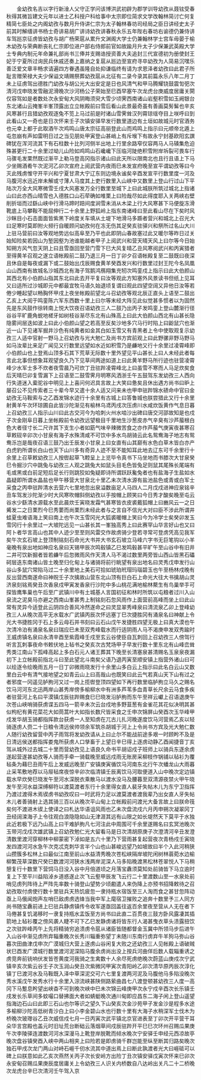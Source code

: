 <!-- { "loadSidebar": true } -->
　　金幼孜名吉以字行新淦人父守正学问该博洪武初辟为郡学训导幼孜从聂铉受春秋得其微旨建文元年以进士乙科授户科给事中太宗即位简求文学改翰林简讨亡何复精简七臣处之内阁幼孜与数月升侍讲仁宗为太子翰林春坊司经局之臣日讲经史太子前其时解缙讲书杨士奇讲易胡广讲诗幼孜讲春秋永乐五年陛右春坊右谕德仍兼侍讲车驾廵京征虏皆幼孜与胡广杨荣扈从累升文渊阁大学士仍兼翰林学士宫车毋晏于榆木幼孜与荣典断丧礼仁宗即位进户部右侍郎前官如故踰月升太子少保兼武英殿大学士专典内制元年命兼礼部尚书三俸并支赐诰授资善大夫追封三代宣德初为册使封王妃于宁夏所过询民兵休戚还奏上嘉纳之复扈从廵边至宣府寻卒幼孜为人简易沉嘿乐善泛爱文章丰畅求请遍四方眷遇虽隆自处抑谦临终有请为求恩泽者幼孜曰此君子所耻言赠荣禄大夫少保谥文靖赐祭葬幼孜扈从北征有二录今录其前篇永乐八年二月丁未上征虏驾出德胜门幼孜与胡公光大出安定是日也风清气和甲马腾耀铙鼓震訇弝次清河戊申晓发雪融泥滑晚次沙河杨公子荣始至巳酉早塞午次龙虎台庚威度居庸关閞仅容驾如是者数处次永安甸大风阴晦须臾大雪少顷霁西南诸山岩壑积雪如玉阙银台东北诸山云掩峯半峯顶露出立立帐殿前曰雪后看山此景最奇虽有善画莫髣髴也辛亥风寒甚行且猎幼孜观逐兔不笕上马过前是时诸山雪霁耸汉列霄琼瑶夺目上咲呼曰到此看山又一奇也是日次怀来壬子次镇安驿早发行数里道边有土垣如故城元时官酒务也元幸上都于此取酒午次鸡鸣山唐太宗征高丽登此山而鸡鸣上指示曰元顺帝北遁上屯忽崩有声如雷明日过之当见朋处甲寅登山甚峭上有斥堠下有故永宁封基欧阳玄譔碑犹在浑河流其下有石柱数十比列河侧半出地上行里余路窄仅容两马人马辏集危迫殊甚更行二十余里过坳儿山险如鸡鸣山石巉巉下压临河陡绝积雪附岸坼裂可畏车行马骤毛发栗然既过渐平上勒马登高冈指示诸山曰此天所以限南北也且行且语上下马少坐赐酒肴午次泥河乙卯次宣府上阅武营内夜雨巳未发宣府晚至宣平谓幼孜等曰今灭此残虏惟守开平兴和宁夏甘肃大宁辽东则边境永谧矣辛酉发宣平行数里度一河及马腹河水迅近岸未解或寸薄人马度其上吏行数里入山峡中又数里上登山行过山下平陆次万全大风寒微雪壬戌大风塞发万全行数里至城下上曰此城朕所筑过城北上指诸山曰此亦西山晴雪也入德胜口山石荦确如堆栗上曰险哉尽如此得度耶入关两峡右壁削折垣而过繇山峡中行滑马蹄时踣间度涧雪未消从木梁上行大风寒甚下马便旋冻滑靴底上马攀鞍不能屈伸行二十余里上野狐岭上指东南诸峰曰至此看山尽在下矣时风沙眯目小石击面面皆紫黑下岭度关车填从土堤下地滑马多踬者营兴和城北上召光大曰足寒时莫即附火频行自暖顾问幼孜何在冻无伤其足癸亥驻驿兴和祭所过名山大川上驻马营前曰汝等观地势远似高阜至乃平也此即阴山春故塞过此又暖尔等昨日过关始知险矣若因山为堑因壑为池谁能越者甲子上阅武兴和营天晴天风上曰尔等今日始知朔方风气忽天阴上曰且雪亟回至营门雪下巳大风复晴乙丑风寒阅武兴和丙寅猎者至得黄羊召观之遂立语帐殿前二鼓乃退三月一日丁卯夕召语帐殿复至二鼓既曰夜深且休自是每夜或漏下或二鼓始出戊辰赐食黄羊癸酉发兴和行数里过封王陀今名凤凰山山西南有故城名沙城西北有海子驾鹅鸿鴈翔集充牣次鸣銮戍上指示曰此大伯颜山其西北有小伯颜山指其东北曰此去开平复曰汝等观此方知塞外风景读书但纸上见耳又曰适所过沙城即元中都最宜牧马语久始退顷复谓曰观此四望空阔又异他日汝等若倦少睡起望以畅胸怀甲戌上夜坐帐殿前望北斗召幼孜等观北辰正直头上语至二鼓出乙亥上大阅于鸣銮陈六军东西数十里上曰尔等末经大阵见此似觉甚多惯者以为固然先是东风鼓作徐转南上悦大饮夜召语幼孜三人二鼓乃出丙子发鸣銮上登山麓渐行径谷谷平旷鹿角蜕地槎牙如树枝谷渐尽东北有山殊高上曰此大伯颜山西北有山甚长隐隐雾间层迭如波上曰此小伯颜山望之若高至反矣沙地多穴马行时陷上曰鼢鼠穴也渐近一山下见诸军掘井沙色有纯黄者如金其白如玉雪又有青黑者上令中使取观复示幼孜三人适中官射一野马上召幼孜与光大勉仁及尚书方宾前观上曰此野骡非野马野马如马汝辈比来足广闻见又行数里远望如水近如积雪乃是鹻地又行十余里过凌霄峰即小伯颜山也上登焉山顶多石其下荒草无际数十里外望见平山甚长上曰人未经此者每言此北事但想象耳观望良久乃下见草间两途如道上曰此黄羊野马所行迹也驻营凌霄峰少水军士多不炊者夜雪晨乃可炊丁丑驻跸凌霄峰北上曰虽雪不寒而人马足炊矣食后天晴巳卯复雪漏下上召语至二鼓雪霁月明寒风洒浙壬午五鼓驾东发幼孜三人西向行失道迷入槖驼谷中明见上上喜问何迟具言故上大笑曰惫矣且休出遇方尚书曰昈上屡召公不见传索者三十辈今早又遣十余人适又问来未也甲申驻跸锦水碛命中官曰金幼孜无马鞍索与之乙酉发锦水迹行十余里有古城上曰答鲁城也朕尝猎此又行十余里射黄羊午次环琼圃自此皆沙陀渐见有榆林乌鸢丙戌次压虏川水咸炊饭黄作气息日暮上召幼孜三人指示山川曰此古交河今为哈刺火州水啮沙出碑曰唐交河邵故知是也戍子次金刚阜日暮上坐帐殿前令幼孜远望极目千里地生沙葱皮赤气辛臭有沙芦菔根白色大者径寸长二尺许其下支生小者如筯气味辛辣微苦食之亦作芦菔气庚寅夜甚寒召草敕砚辛卯次小甘泉有海子水殊清咸不可饮中多水鸟胡骑云此名鸳鸯海子地志有鸳鸯泺岂是哉夜召语三鼓乃出壬辰发小甘泉上曰女直有山其巅有水色白草木皆白亦产白虎豹所谓长白山也天下山川多有奇异人迹不至不能知耳此地去辽东可千余里行十余里上召草敕幼孜三人按辔起草飞鞚呈上上览毕令真书下马坐地而书膝次大甘泉癸巳令掘沙穴中跳兔与幼孜三人观之跳兔大如鼠头目毛色皆兔足则鼠其尾殊长尾端有毛或黑或白前足短后足长行则跳狡如兔疑即诗所谓跃跃毚兔者也有盐海子生盐如水晶疑即所谓水晶盐也甲午移营大甘泉北十里乙未次清水源有盐池盐色或青或白军士采食之丙申驻跸清水去营六七里地忽出泉溢数亩足人马四人二月戊戍进神应泉铭辛丑车驾发沙陀渐少时大风寒吹帽斜侧幼孜以手按帽上顾笑曰今日秀才酸矣晚至屯云谷水少繇清水源载水至此晨炊壬寅晓发霜气甚寒皆衣皮裘戴狐帽上曰豳风云一之日觱发二之日栗烈今巳秀葽而尚栗烈未经此者与之言自不信光大对曰臣不涉此所谓井蛙夏虫难语海上笑曰南上也午次玉雪冈光大狐裘暖帽上笑曰今为冷学士矣癸卯发玉雪冈行十余里过一大坡陀远见一山甚长其一峯独高秀上曰此赛罕山华言好山也又曰阿卜者华言高山也其中人迹少至至则风雷交作故虏骑少登若寻常可登虏凭高见我军矣午次玄石坡上登顶制铭刻石命光大书并大书玄石坡立马峰六字书无巨笔钩以小羊毫晚有泉出地如神应名泉曰天锡甲辰次鸣毂镇乙巳发鸣毂甚平旷午至山谷中有旧井二井可饮新掘者皆若鹻午后忽微雨风作天清人马不渴过数里两旁皆山西山皆黑石礧砢层迭东南诸山皆土晚至归化甸上与诸骑将前行眺望有泉出地名曰灵秀戊申发行山谷山多鼠穴常陷马过二十余里地上美石可拾如琥珀玳瑁玛瑙碧玉也午至杨林戍晚有反出营西南遂命曰神贶壬子次擒故山营东北山顶有巨白石上命光大往大书擒胡山灵济泉刻铭焉癸丑次香泉戍甲寅发香泉行沙陀中多山桃花满地榆林藂生有鸟巢举手可探皆鹰隼巢也午后至广武镇川中有土城基人言国初征和林时所筑以屯粮者过川入山泉流之泥臭马亦避之西南山峯甚秀上制铭刻石忽风雨作上面营前高峰而坐上曰此山常有灵异今适登此云阴四合善风冷然遂命之曰灵显翠秀峰泉曰清流泉乙卯上登峰幼孜三人从晚次高平无水载水广武镇丙辰次怀远塞丁巳次捷胜冈有涌泉名曰神献上令光大书捷胜冈于石上多云母石并书刻曰云石山戊午发捷胜四望无极上曰真大漠也午次清冷泊有涌泉名泉曰瑞应巳未至双秀峰载水而行适阴雨人马不渴庚申发双秀踰时王威虏镇名泉曰永清辛酉至紫霞峰壬戍至玄云谷使臣自瓦刺回上召幼孜三人傍驾行听言瓦刺事夜命书敕伏地上毡书之癸亥次古梵场甲子早发行数十里东北有山峰峦耸秀类江南山下孤峰高起上多白石元人诸王葬其下晚至长清塞泉甚清赐名玉泉泉夜漏初下上立帐殿前指北斗曰至此望北斗南矣父语乃退丙寅至顺安镇上指营外诸山曰可以绘逐令绘晚雨五月一日丁卯微雨晓发行十余里山多白云上指示曰此名白云山又数里白云中有清气接地望之如青云山上曰高哉山也既笑曰此云气若真山天下山有过之者邪度一冈遥见胪朐河又过一岗上揽辔登顶四望如下再行数里临胪朐立马久之赐名饮马河河东北迅两岸山甚秀岸傍多榆柳水中有洲多芦苇多血青草长尺余云马食多疾者驻营河上名曰平漠镇戊辰驻跸赐食巳巳晓发沿胪朐而东午至祥云巘上召语退庚午次苍山峡哨骑获虏谍五四马一箭辛未次云台戍地多野韮葱有金雀花其花似决明其甚似枸杞有黄花菜花大如茼蒿叶大如指长数尺皆采食之壬申次锦屏山癸酉次玉华峰甲戍发华胡玉骑都指挥款台获虏一人至知虏在兀古儿扎河晚遂度饮马河营焉乙亥以轻骑逐虏人赍二十日粮令清远侯帅领余军筑杀胡城于河上上令尚书方宾及光大勉仁数人随行幼孜留营中丙子雨驾将发幼孜请从上曰止尔不能战前途多艰一时顾盻不及是日清远侯送都指挥娄鬼所获虏人口孳畜于上望日辛巳得上逐虏动静乙酉闻捷音丁亥驾从城外过去城二十里而营幼孜见上语良久命书平胡诏戍子班师上以骑兵东逐余虏遂起营遂甚幼孜等人骑而手牵一骑载晚至威远戍雨无账房采柳枝作锅铺以毡衫为覆毡条为藉巳丑雨午后上发威远晚至广安镇庚寅循饮马河南东北行午次蟠龙山大雨暮止采苇敷地荐以马屉毡席夜惊辛卯次临清镇壬辰离饮马河取便道入山中晚次定边镇载水早炊癸巳晓发午至河水深脱衣乘散马以渡水没马及腰暮至双清源夜禁火甲午晓发午至河水益深缚柳符以渡莫渡者东行十余里得女直人裴牙失帖木儿为东宁卫指挥乃渡过渡得木焉锲虏书幼孜叹曰一时武将力足以渡莫渡者渡我辈乃出女直人牙失帖木儿者善骑射上选其骑三百以从晚次平山甸上立帐殿前问渡光大备言故上曰朕命筏矣何不渡进木锲上使译之曰札达华语诅风雨也乙未次盘流戍六月丙申朔次凝翠冈丁丑经阔滦海子上令往观白浪隐隐如山无津涯其远有山限之如长堤然天下莫平于水独此近若极下远乃山高上曰干难胪朐凡七河注此中周围可千余里遂赐名曰玄冥池晚次玉带河戊戍次雄武镇上召幼孜勉仁光大留看马是日次清胡原庚子次澄清河辛丑发澄清数里渡河穿柳林中柳蒙密下淖如是五六十里乃下营雨甚复起营夜次青杨戍壬寅晓发四渡河河水急午次克忒克刺华言半个山也山甚峻远望乃如坡故曰半个入此河稍狭山攒簇多松林上曰最似江南至前山水益清秀晚次苍松峡隔岸坡陀闲树林蓊菀水边榆柳繁茂草深数尺癸巳数渡河河狭水浅两岸泥深人马多陷晚渡黑松林苍翠悦人下马稍憩复行十数里下营饲马日没入谷中月倍道顷之月落宝纛须莫知处前骑皆下马立逾时复上下至平川益陷淖乡道惑遂止次飞云壑甲辰发飞云行二十里渡数山至一水泉处前哨见虏列阵待上严阵先率数十骑登山望势少顷勴遣人来伪降上亦预书招降敕待之召幼孜取付虏使行数十里驻兵天热饥疲忽一隶持瓶水宿饭至三人淘而食之甚甘忽阵动亟上马俄闻炮声左哨巳敌虏虏选锋当我中军上麾宿卫摧败之追奔十数里予三人同方尚书随宝纛前进上巳驻兵静虏镇传令收军遂亟回盖往返百余里夜至营从人无在者下马倦甚复饥渴移时一隶复持瓶水盂饭至方尚书曰此直二百贯夜三鼓方卧风露凄其插箭地上毡衫覆之傍风袭人睫不可下乙巳发静虏诸将皆东行人渴甚曳衣草头渍露扭饮之次驻跸峰丙午上先将精骑穷追溃虏令扈从诸臣皆随都督金玉冀中所领马步后进午入山谷中渐见虏所弃辎重晚次长秀川辎重弥望丁未随川东南行虏弃牛羊狗马弥山谷暮次田曲津戊申次广漠城归大营上逐虏山谷闲复大败之还幼孜三人见帐殿上语破贼状巳酉发广漠城行数里渡河泥深陷马腹余虏尚出没上按兵河曲佯后数人载辎重诱之虏竞奔前铳响伏发皆苍黄度河我骑之生禽数十人余尽死虏绝晚次蔚蓝山庚戍次宁武镇辛亥次紫云谷壬子次玉润山癸丑次紫微冈甲寅次青阳岭乙卯次清华原丙辰次淳化镇丁巳渡河水及马鞍既入泽中草深泥交可六七里复渡两河泥及马腹他马多陷没晚次秀水溪戊午发秀水行十余里入淙流峡甚陕侧路萦曲昌七八渡登顿甚幼孜三人度一高冈下马蹔息盻望出峡杳不可到晚次峡中巳未次锦云峰庚甲次永宁戍辛酉次长乐镇壬戌发长乐草间多蚊嘬口替拂面大者如蜻蜓晚次通川甸即应昌东二海子闲上登山遥望指海边石山曰此即三石山也尔等识之望久下山癸亥次金沙苑甲子发金沙是程多水途多榆柳沙陀高低树青沙白上曰小李金碧山水也行数十里有大海子水稍深军士伐木为桥晚次玻瓈谷乙丑次威信戍七月一日丙寅次武平镇北京官进表至丁卯次开平营干耳朵华言宫殿也盖元时旧址荒台断础云落烟草间戍辰驻跸开平巳巳次环州召赐瓜果庚午次李陵驿连渡数河河水深漫马上靴登岸脱靴而倾水晚次宁安驿壬申经元西凉故亭晚次盘谷镇癸酉入峡中两山相夹上曰险若是即虏骑千群岂能至纵至断其归路矣晚次独石甲戌次龙门两山对峙石崕千仞水流其中道出焉上曰断此孰渡者光大曰崕砥可以碑上曰朕意如此乙亥次燕然关丙子次长安岭方出险丁丑次镇安驿戊寅次怀来巳卯次永安甸召赐瓜果庚辰度居庸关上令幼孜三人识关内桥数自八达岭出关凡二十二桥晚次龙虎台辛巳次清河壬午驾入京 

